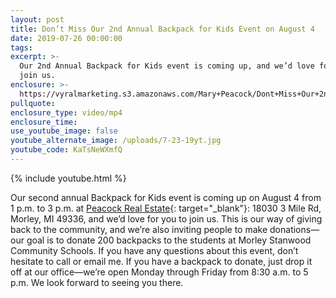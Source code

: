 ```yaml
---
layout: post
title: Don’t Miss Our 2nd Annual Backpack for Kids Event on August 4
date: 2019-07-26 00:00:00
tags:
excerpt: >-
  Our 2nd Annual Backpack for Kids event is coming up, and we’d love for you to
  join us.
enclosure: >-
  https://vyralmarketing.s3.amazonaws.com/Mary+Peacock/Dont+Miss+Our+2nd+Annual+Backpack+for+Kids+Event+on+August+4.mp4
pullquote:
enclosure_type: video/mp4
enclosure_time:
use_youtube_image: false
youtube_alternate_image: /uploads/7-23-19yt.jpg
youtube_code: KaTsNeWXmfQ
---
```


{% include youtube.html %}

Our second annual Backpack for Kids event is coming up on August 4 from 1 p.m. to 3 p.m. at [Peacock Real Estate](https://www.searchmidmichiganhomes.com/){: target="_blank"}\: 18030 3 Mile Rd, Morley, MI 49336, and we’d love for you to join us. This is our way of giving back to the community, and we’re also inviting people to make donations—our goal is to donate 200 backpacks to the students at Morley Stanwood Community Schools. If you have any questions about this event, don’t hesitate to call or email me. If you have a backpack to donate, just drop it off at our office—we’re open Monday through Friday from 8:30 a.m. to 5 p.m. We look forward to seeing you there.